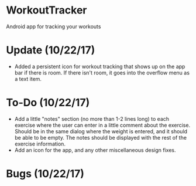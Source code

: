 # WorkoutTracker
Android app for tracking your workouts

# Update (10/22/17)
+ Added a persistent icon for workout tracking that shows up on the app bar if there is room. If there isn't room, it goes into the overflow menu as a text item.

# To-Do (10/22/17)
+ Add a little "notes" section (no more than 1-2 lines long) to each exercise where the user can enter in a little comment about the exercise. Should be in the same dialog where the weight is entered, and it should be able to be empty. The notes should be displayed with the rest of the exercise information.
+ Add an icon for the app, and any other miscellaneous design fixes.

# Bugs (10/22/17)
